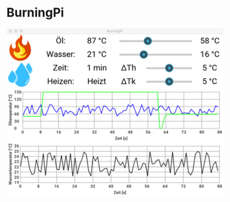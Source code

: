 # BurningPi
![alt tag](https://github.com/LukeSkywalker92/BurningPi/blob/master/pic/screenshot.tiff)
